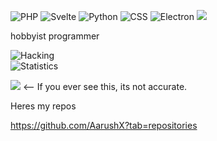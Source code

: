 ![PHP](https://img.shields.io/badge/-Gamer-ff0000?logo=php&logoColor=fff&style=for-the-badge) ![Svelte](https://img.shields.io/badge/-Beginner-eb5234?logo=svelte&logoColor=fff&style=for-the-badge) ![Python](https://img.shields.io/badge/-Master-yellow?logo=python&logoColor=fff&style=for-the-badge) ![CSS](https://img.shields.io/badge/-Beginner-00ff00?logo=css3&logoColor=fff&style=for-the-badge) ![Electron](https://img.shields.io/badge/-Noob-blue?logo=electron&logoColor=fff&style=for-the-badge) ![](https://visitor-badge.glitch.me/badge?page_id=aarushx,aarushx)

hobbyist programmer

![Hacking](hacker-hacker-man.gif)\
![Statistics](https://github-readme-stats.vercel.app/api?username=AarushX&count_private=true&show_icons=true&theme=dark)
<!--![Top Languages](https://github-readme-stats.vercel.app/api/top-langs/?username=AarushX&show_icons=true&theme=dark)-->
![](https://visitor-badge.glitch.me/badge?page_id=aarushx,aarushx) <-- If you ever see this, its not accurate.

Heres my repos

https://github.com/AarushX?tab=repositories
